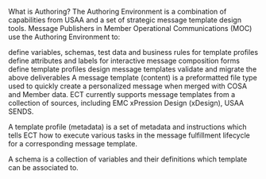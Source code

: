 
What is Authoring? 
The Authoring Environment is a combination of capabilities from USAA and a set of strategic message template design tools. Message Publishers in Member Operational Communications (MOC) use the Authoring Environment to:

define variables, schemas, test data and business rules for template profiles
define attributes and labels for interactive message composition forms
define template profiles
design message templates
validate and migrate the above deliverables
A message template (content) is a preformatted file type used to quickly create a personalized message when merged with COSA and Member data. ECT currently supports message templates from a collection of sources, including EMC xPression Design (xDesign), USAA SENDS.

A template profile (metadata) is a set of metadata and instructions which tells ECT how to execute various tasks in the message fulfillment lifecycle for a corresponding message template.

A schema is a collection of variables and their definitions which template can be associated to.
